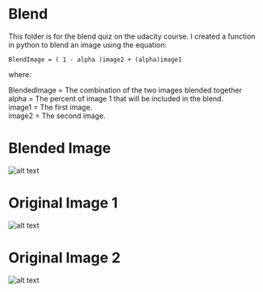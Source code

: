 # Blend

This folder is for the blend quiz on the udacity course. I created a function in python to blend an image using the equation:
```
BlendImage = ( 1 - alpha )image2 + (alpha)image1
```
where:  

BlendedImage = The combination of the two images blended together  
alpha = The percent of image 1 that will be included in the blend.  
image1 = The first image.  
image2 = The second image.  

# Blended Image
![alt text](https://raw.github.com/ataffe/computer_vision/master/blend/blended_gray.jpg)

# Original Image 1
![alt text](https://raw.github.com/ataffe/computer_vision/master/blend/lena.jpg)

# Original Image 2
![alt text](https://raw.github.com/ataffe/computer_vision/master/blend/mountain.jpg)
